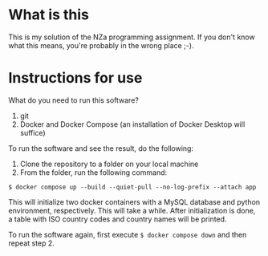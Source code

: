 # What is this

This is my solution of the NZa programming assignment. If you don't know what
this means, you're probably in the wrong place ;-).

# Instructions for use

What do you need to run this software?

1. git
2. Docker and Docker Compose (an installation of Docker Desktop will suffice)

To run the software and see the result, do the following:

1. Clone the repository to a folder on your local machine
2. From the folder, run the following command:

`$ docker compose up --build --quiet-pull --no-log-prefix --attach app`

This will initialize two docker containers with a MySQL database and python
environment, respectively. This will take a while. After initialization is
done, a table with ISO country codes and country names will be printed.

To run the software again, first execute `$ docker compose down` and then repeat
step 2.
